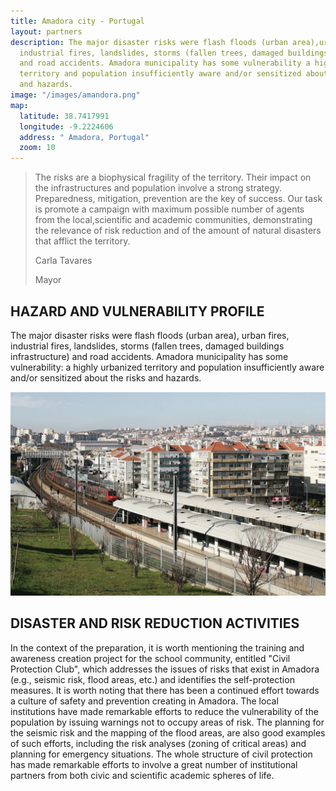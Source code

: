 ```yaml
---
title: Amadora city - Portugal
layout: partners
description: The major disaster risks were flash floods (urban area),urban fires,
  industrial fires, landslides, storms (fallen trees, damaged buildings infrastructure)
  and road accidents. Amadora municipality has some vulnerability a highly urbanized
  territory and population insufficiently aware and/or sensitized about the risks
  and hazards.
image: "/images/amandora.png"
map:
  latitude: 38.7417991
  longitude: -9.2224606
  address: " Amadora, Portugal"
  zoom: 10
---
```


<div class="map" id="map"></div>

<section class="testimonial">
		<div class="container flex">
			<div class="testimonial-block">
				<blockquote>
					<p class="editable">The risks are a biophysical fragility of the territory. Their impact on the infrastructures and population involve a strong strategy. Preparedness, mitigation, prevention are the key of success. Our task is promote a campaign with maximum possible number of agents from the local,scientific and academic communities, demonstrating the relevance of risk reduction and of the amount of natural disasters that afflict the territory.</p>
					<p class="profile_author">Carla Tavares</p>
					<p>Mayor</p>
				</blockquote>
			</div>
		</div>
	</section>

## HAZARD AND VULNERABILITY PROFILE 

The major disaster risks were flash floods (urban area), urban fires, industrial fires, landslides, storms (fallen trees, damaged buildings infrastructure) and road accidents. Amadora municipality has some vulnerability: a highly urbanized territory and population insufficiently aware and/or sensitized about the risks and hazards. 

![alt text](/images/amandora.png "Amadora - Portugal")

## DISASTER AND RISK REDUCTION ACTIVITIES 

In the context of the preparation, it is worth mentioning the training and awareness creation project for the school community, entitled "Civil Protection Club", which addresses the issues of risks that exist in Amadora (e.g., seismic risk, flood areas, etc.) and identifies the self-protection measures. It is worth noting that there has been a continued effort towards a culture of safety and prevention creating in Amadora. The local institutions have made remarkable efforts to reduce the vulnerability of the population by issuing warnings not to occupy areas of risk. The planning for the seismic risk and the mapping of the flood areas, are also good examples of such efforts, including the risk analyses (zoning of critical areas) and planning for emergency situations. The whole structure of civil protection has made remarkable efforts to involve a great number of institutional partners from both civic and scientific academic spheres of life.

<script type="text/javascript">
	window.mapData = {{ page.map | jsonify }};

	function initMap() {
		var myOptions = {
			scrollwheel: false,
			draggable: false,
			panControl: false,
			disableDefaultUI: true,
			zoom: window.mapData.zoom,
			maxZoom: window.mapData.zoom,
			minZoom: window.mapData.zoom,
			center: new google.maps.LatLng(window.mapData.latitude, window.mapData.longitude),
			mapTypeId: google.maps.MapTypeId.ROADMAP
		};
		map = new google.maps.Map(document.getElementById("map"), myOptions);
		marker = new google.maps.Marker({
			map: map,
			position: new google.maps.LatLng(window.mapData.latitude, window.mapData.longitude)
		});

		google.maps.event.addDomListener(window, "resize", function () {
			map.setCenter(myOptions.center);
		});
	}
</script>

<script async defer src="https://maps.googleapis.com/maps/api/js?key={{ site.google_maps_javascript_api_key }}&amp;callback=initMap"></script>
